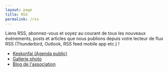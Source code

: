 ```yaml
---
layout: page
title: RSS 
permalink: /rss
---
```

<p>
Liens RSS, abonnez-vous et soyez au courant de tous les nouveaux événements, posts et articles que nous publions depuis votre lecteur de flux RSS (Thunderbird, Outlook, RSS feed mobile app etc.) !
</p>
<p>
<ul>
<li>
    <a href="https://keskonfai.fr/@asso_zikapanam/feed/atom">Keskonfai (Agenda public)</a>
</li>
<li>
    <a href="https://pixelfed.fr/account/portfolio/assozikapanam.rss">Gallerie photo</a>
</li>
<li>
    <a href="https://www.blog.zikapanam.fr/feed.xml">Blog de l'association</a>
</li>
</ul>
</p>